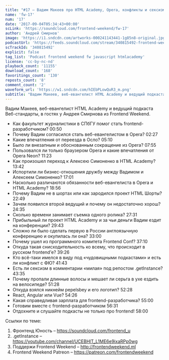 ```yaml
---
title: "#17 – Вадим Макеев про HTML Academy, Opera, конфликты и сексизм"
name: 'fw-17'
num: '17'
date: '2017-09-04T05:34:43+00:00'
scLink: 'https://soundcloud.com/frontend-weekend/fw-17'
author: 'Андрей Смирнов'
image: 'https://i1.sndcdn.com/artworks-000241143441-1g85n8-original.jpg'
podcastUrl: 'https://feeds.soundcloud.com/stream/340815492-frontend-weekend-fw-17.m4a'
scTrackId: '340815492'
explicit: false
tag_list: 'Podcast frontend weekend fw javascript htmlacademy'
license: 'cc-by-nc-nd'
playback_count: '11155'
download_count: '168'
favoritings_count: '130'
reposts_count: '8'
comment_count: '2'
waveform_url: 'https://w1.sndcdn.com/hIEbPLowQuR3_m.png'
subtitle: "Вадим Макеев, веб-евангелист HTML Academy и ведущий подкаста Веб-стандарты, в гостях у Андрея Смирнова из Frontend Weekend."
---
```

Вадим Макеев, веб-евангелист HTML Academy и ведущий подкаста Веб-стандарты, в гостях у Андрея Смирнова из Frontend Weekend.

- Как факультет журналистики в СПбГУ помог стать frontend-разработчиком? <timecode sec="50">00:50</timecode>
- Почему Вадим согласился стать веб-евангелистом в Opera? <timecode sec="147">02:27</timecode>
- Какие впечатления от переезда в Осло? <timecode sec="310">05:10</timecode>
- Было ли внезапным и обоснованным сокращение из Opera? <timecode sec="475">07:55</timecode> 
- Пользовался ли только браузером Opera и какие впечатления от Opera Neon? <timecode sec="683">11:23</timecode>
- Как произошел переход к Алексею Симоненко в HTML Academy? <timecode sec="822">13:42</timecode>
- Испортили ли бизнес-отношения дружбу между Вадимом и Алексеем Симоненко? <timecode sec="1021">17:01</timecode>
- Насколько различаются обязанности веб-евангелиста в Opera и HTML Academy? <timecode sec="1136">18:56</timecode>
- Почему Вадим не в шортах или как зародился проект HTML Шорты? <timecode sec="1369">22:49</timecode>
- Зачем появился второй ведущий и почему он недостаточно хорош? <timecode sec="1475">24:35</timecode>
- Сколько времени занимает съемка одного ролика? <timecode sec="1651">27:31</timecode>
- Прибыльный ли проект HTML Academy и за чьи деньги Вадим ездит на конференции? <timecode sec="1783">29:43</timecode>
- Сложно ли было сделать первую в России англоязычную конференцию и окупилась ли она? <timecode sec="1980">33:00</timecode>
- Почему ушел из программного комитета Frontend Conf? <timecode sec="2230">37:10</timecode>
- Откуда такая снисходительность ко всему, что происходит в русском frontend’е? <timecode sec="2366">39:26</timecode>
- Кто всё-таки имелся в виду под «чудовищными подкастами» и есть ли конфликт с ФЮ? <timecode sec="2503">41:43</timecode>
- Есть ли сексизм в комментарии «милая» под репостом .getInstance? <timecode sec="2615">43:35</timecode>
- Почему пропали длинные волосы и мешает ли серьга в ухе ездить на велосипеде? <timecode sec="3088">51:28</timecode>
- Откуда взялся никнейм pepelsbey и его логотип? <timecode sec="3148">52:28</timecode>
- React, Angular или Vue? <timecode sec="3266">54:26</timecode>
- Какая справедливая зарплата для frontend-разработчика? <timecode sec="3300">55:00</timecode> 
- Готовим вместе с frontend-разработчиком <timecode sec="3391">56:31</timecode>
- Отдохните и слушайте подкасты не только про frontend! <timecode sec="3480">58:00</timecode>

Ссылки по теме: 
1) Фронтенд Юность – https://soundcloud.com/frontend_u
2) .getInstance – https://youtube.com/channel/UCEBHlT_L1ME6e9ixaRPp0wg
3) Поддержи Frontend Weekend – http://frontendweekend.ml
4) Frontend Weekend Patreon – https://patreon.com/frontendweekend